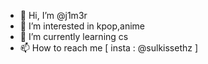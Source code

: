 - 👋 Hi, I’m @j1m3r
- 👀 I’m interested in kpop,anime
- 🌱 I’m currently learning cs
- 📫 How to reach me [ insta : @sulkissethz ]

<!---
j1m3r/j1m3r is a ✨ special ✨ repository because its `README.md` (this file) appears on your GitHub profile.
You can click the Preview link to take a look at your changes.
--->
